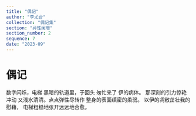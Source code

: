 ```yaml
---
title: "偶记"
author: "李尤台"
collection: "偶记集"
section: "异性阑珊"
section_number: 2
sequence: 7
date: "2023-09"
---
```


# 偶记

数字闪烁，电梯
黑暗的轨道里，于回头
匆忙来了 伊的病体。
那深刻的引力惊艳冲动
又浅水清清。点点弹性尽转作
整身的表面缜密的柔弱。
以伊的凋敝茁壮我的慰藉，
电梯粗糙地张开远远地合愈。
